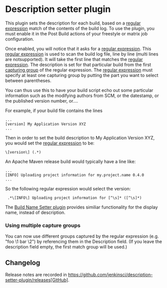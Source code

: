 # Description setter plugin

This plugin sets the description for each build, based on a [regular expression](https://docs.oracle.com/en/java/javase/21/docs/api/java.base/java/util/regex/Pattern.html) match of the contents of the build log.
To use the plugin, you must enable it in the Post Build actions of your freestyle or matrix job configuration.

Once enabled, you will notice that it asks for a [regular expression](https://docs.oracle.com/en/java/javase/21/docs/api/java.base/java/util/regex/Pattern.html).
This [regular expression](https://docs.oracle.com/en/java/javase/21/docs/api/java.base/java/util/regex/Pattern.html) is used to scan the build log file, line by line (multi lines are notsupported).
It will take the first line that matches the [regular expression](https://docs.oracle.com/en/java/javase/21/docs/api/java.base/java/util/regex/Pattern.html).
The description is  set for that particular build from the first [capturing group](https://docs.oracle.com/javase/tutorial/essential/regex/groups.html) of the regular expression.
The  [regular expression](https://docs.oracle.com/en/java/javase/21/docs/api/java.base/java/util/regex/Pattern.html) must specify at least one capturing group by putting the part you want to select between parentheses.

You can thus use this to have your build script echo out some particular information such as the modifying authors from SCM, or the datestamp, or the published version number, or....

For example, if your build file contains the lines

    ...
    [version] My Application Version XYZ
    ...

Then in order to set the build description to My Application Version XYZ, you would set the [regular expression](https://docs.oracle.com/en/java/javase/21/docs/api/java.base/java/util/regex/Pattern.html) to be:

    \[version\] (.*)

An Apache Maven release build would typically have a line like:

    ...
    [INFO] Uploading project information for my.project.name 0.4.0
    ...

So the following regular expression would select the version:

     .*\[INFO\] Uploading project information for [^\s]* ([^\s]*)

The [Build Name Setter plugin](https://plugins.jenkins.io/build-name-setter/) provides similiar functionality for the display name, instead of description.

### Using multiple capture groups

You can now use different groups captured by the regular expression (e.g. "foo \\1 bar \\2") by referencing them in the Description field.
(If you leave the description field empty, the first match group will be used.)

## Changelog

Release notes are recorded in https://github.com/jenkinsci/description-setter-plugin/releases[GitHub].

